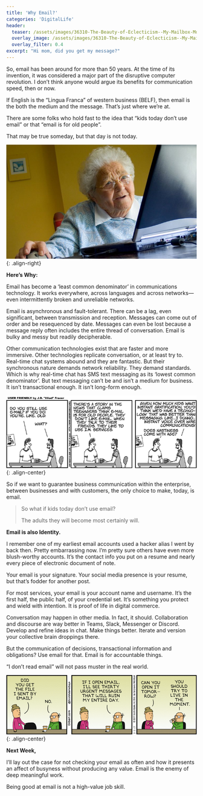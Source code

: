 ```yaml
---
title: 'Why Email?'
categories: 'DigitalLife'
header: 
  teaser: /assets/images/36310-The-Beauty-of-Eclecticism--My-Mailbox-Monday.jpeg
  overlay_image: /assets/images/36310-The-Beauty-of-Eclecticism--My-Mailbox-Monday.jpeg
  overlay_filter: 0.4
excerpt: "Hi mom, did you get my message?"
---
```

So, email has been around for more than 50 years. At the time of its invention, it was considered a major part of the disruptive computer revolution. I don’t think anyone would argue its benefits for communication speed, then or now.

If English is the “Lingua Franca” of western business (BELF), then email is the both the medium and the message. That’s just where we’re at.

There are some folks who hold fast to the idea that “kids today don’t use email” or that “email is for old people”.

That may be true someday, but that day is not today.

![76eacdca-dd9b-4c72-8338-47b634b472e4](/assets/images/76eacdca-dd9b-4c72-8338-47b634b472e4.jpg){: .align-right}

**Here’s Why:**

Email has become a ‘least common denominator’ in communications technology. It works everywhere, across languages and across networks— even intermittently broken and unreliable networks.

Email is asynchronous and fault-tolerant. There can be a lag, even significant, between transmission and reception. Messages can come out of order and be resequenced by date. Messages can even be lost because a message reply often includes the entire thread of conversation. Email is bulky and messy but readily decipherable. 

Other communication technologies exist that are faster and more immersive. Other technologies replicate conversation, or at least try to. Real-time chat systems abound and they are fantastic. But their synchronous nature demands network reliability. They demand standards. Which is why real-time chat has SMS text messaging as its ‘lowest common denominator’. But text messaging can’t be and isn’t a medium for business. It isn’t transactional enough. It isn’t long-form enough.

![69d70677-5605-4bfc-b805-0e66f575849e](/assets/images/69d70677-5605-4bfc-b805-0e66f575849e.gif){: .align-center}

So if we want to guarantee business communication within the enterprise, between businesses and with customers, the only choice to make, today, is email.

> So what if kids today don’t use email?
>
> The adults they will become most certainly will.

**Email is also Identity.**

I remember one of my earliest email accounts used a hacker alias I went by back then. Pretty embarrassing now. I’m pretty sure others have even more blush-worthy accounts. It’s the contact info you put on a resume and nearly every piece of electronic document of note. 

Your email is your signature. Your social media presence is your resume, but that’s fodder for another post.

For most services, your email is your account name and username. It’s the first half, the public half, of your credential set. It’s something you protect and wield with intention. It is proof of life in digital commerce. 

Conversation may happen in other media. In fact, it should. Collaboration and discourse are way better in Teams, Slack, Messenger or Discord. Develop and refine ideas in chat. Make things better. Iterate and version your collective brain droppings there.

But the communication of decisions, transactional information and obligations? Use email for that. Email is for accountable things. 

“I don’t read email” will not pass muster in the real world.

![d96d8cdc-0d00-457b-a935-257ff027e2df](/assets/images/d96d8cdc-0d00-457b-a935-257ff027e2df.gif){: .align-center}

**Next Week,**

I’ll lay out the case for not checking your email as often and how it presents an affect of busyness without producing any value. Email is the enemy of deep meaningful work.

Being good at email is not a high-value job skill.